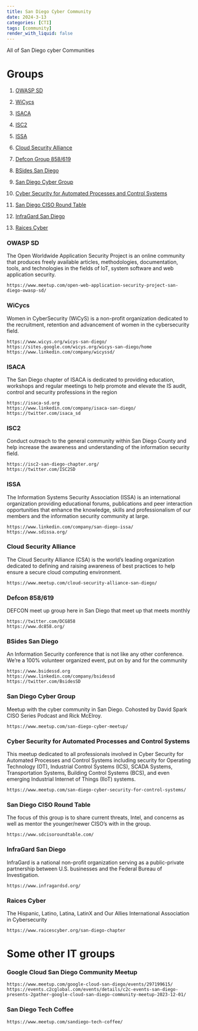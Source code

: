 ```yaml
---
title: San Diego Cyber Community
date: 2024-3-13
categories: [CTI]
tags: [community]
render_with_liquid: false
---
```

All of San Diego cyber Communities
# Groups
1. [OWASP SD](#owasp)

2. [WiCycs](#wicycs)
3. [ISACA](#isaca)
4. [ISC2](#isc2)
5. [ISSA](#issa)
6. [Cloud Security Alliance](#cloud-security-alliance)
7. [Defcon Group 858/619](#defcon-858619)
8. [BSides San Diego](#bsides-san-diego)
9. [San Diego Cyber Group](#san-diego-cyber-group)
10. [Cyber Security for Automated Processes and Control Systems](#cyber-security-for-automated-processes-and-control-systems)
11. [San Diego CISO Round Table](#san-diego-ciso-round-table)
12. [InfraGard San Diego](#infragard-san-diego)
13. [Raices Cyber](#raices-cyber)






### OWASP SD
The Open Worldwide Application Security Project is an online community that produces freely available articles, methodologies, documentation, tools, and technologies in the fields of IoT, system software and web application security. 

	https://www.meetup.com/open-web-application-security-project-san-diego-owasp-sd/

### WiCycs
Women in CyberSecurity (WiCyS) is a non-profit organization dedicated to the recruitment, retention and advancement of women in the cybersecurity field. 

	https://www.wicys.org/wicys-san-diego/
	https://sites.google.com/wicys.org/wicys-san-diego/home
	https://www.linkedin.com/company/wicyssd/

### ISACA
The San Diego chapter of ISACA is dedicated to providing education, workshops and regular meetings to help promote and elevate the IS audit, control and security professions in the region

	https://isaca-sd.org
	https://www.linkedin.com/company/isaca-san-diego/
	https://twitter.com/isaca_sd

### ISC2
Conduct outreach to the general community within San Diego County and help increase the awareness and understanding of the information security field.

	https://isc2-san-diego-chapter.org/
	https://twitter.com/ISC2SD

### ISSA
The Information Systems Security Association (ISSA) is an international organization providing educational forums, publications and peer interaction opportunities that enhance the knowledge, skills and professionalism of our members and the information security community at large.

	https://www.linkedin.com/company/san-diego-issa/
	https://www.sdissa.org/

### Cloud Security Alliance 
The Cloud Security Alliance (CSA) is the world’s leading organization dedicated to defining and raising awareness of best practices to help ensure a secure cloud computing environment.

	https://www.meetup.com/cloud-security-alliance-san-diego/

### Defcon 858/619
DEFCON meet up group here in San Diego that meet up that meets monthly

	https://twitter.com/DCG858
	https://www.dc858.org/

### BSides San Diego
 An Information Security conference that is not like any other conference. We’re a 100% volunteer organized event, put on by and for the community

	https://www.bsidessd.org
	https://www.linkedin.com/company/bsidessd
	https://twitter.com/BsidesSD
	
### San Diego Cyber Group
Meetup with the cyber community in San Diego. Cohosted by David Spark CISO Series Podcast and Rick McElroy.

	https://www.meetup.com/san-diego-cyber-meetup/

### Cyber Security for Automated Processes and Control Systems
 This meetup dedicated to all professionals involved in Cyber Security for Automated Processes and Control Systems including security for Operating Technology (OT), Industrial Control Systems (ICS), SCADA Systems, Transportation Systems, Building Control Systems (BCS), and even emerging Industrial Internet of Things (IIoT) systems.

	https://www.meetup.com/san-diego-cyber-security-for-control-systems/

### San Diego CISO Round Table

The focus of this group is to share current threats, Intel, and concerns as well as mentor the younger/newer CISO’s with in the group. 

    https://www.sdcisoroundtable.com/

### InfraGard San Diego

InfraGard is a national non-profit organization serving as a public-private partnership between U.S. businesses and the Federal Bureau of Investigation.

	https://www.infragardsd.org/

### Raices Cyber

The Hispanic, Latino, Latina, LatinX and Our Allies International Association in Cybersecurity

	https://www.raicescyber.org/san-diego-chapter

#  Some other IT groups
### Google Cloud San Diego Community Meetup
	https://www.meetup.com/google-cloud-san-diego/events/297199615/
	https://events.c2cglobal.com/events/details/c2c-events-san-diego-presents-2gather-google-cloud-san-diego-community-meetup-2023-12-01/

### San Diego Tech Coffee
	https://www.meetup.com/sandiego-tech-coffee/

